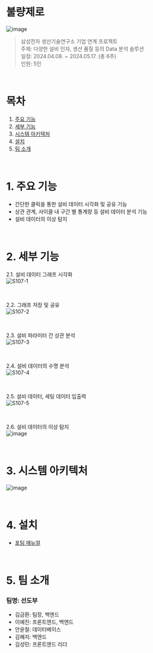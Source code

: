 # 불량제로
![image](https://github.com/user-attachments/assets/83df6581-3e94-4fc1-881d-2af37986e09a)
> 삼성전자 생산기술연구소 기업 연계 프로젝트  
> 주제: 다양한 설비 인자, 생산 품질 등의 Data 분석 솔루션  
> 일정: 2024.04.08. ~ 2024.05.17. (총 6주)  
> 인원: 5인  

<br>

# 목차
1. [주요 기능](#1-주요-기능)
1. [세부 기능](#2-세부-기능)
1. [시스템 아키텍처](#3-시스템-아키텍처)
1. [설치](#4-설치)
1. [팀 소개](#5-팀-소개)

<br>

# 1. 주요 기능
- 간단한 클릭을 통한 설비 데이터 시각화 및 공유 기능
- 상관 관계, 사이클 내 구간 별 통계량 등 설비 데이터 분석 기능
- 설비 데이터의 이상 탐지

<br>

# 2. 세부 기능
2.1. 설비 데이터 그래프 시각화  
![S107-1](https://github.com/user-attachments/assets/21edd72d-4dc6-4c28-873d-bf3b1b12a6f9)

<br>

2.2. 그래프 저장 및 공유  
![S107-2](https://github.com/user-attachments/assets/9b7194dc-d1bb-4f06-8810-7fd4d4e2a595)

<br>

2.3. 설비 파라미터 간 상관 분석  
![S107-3](https://github.com/user-attachments/assets/10093123-530d-4029-b7af-d80073241047)

<br>

2.4. 설비 데이터의 수명 분석  
![S107-4](https://github.com/user-attachments/assets/effbef93-f26b-4463-b874-033dae5a559a)

<br>

2.5. 설비 데이터, 세팅 데이터 입출력  
![S107-5](https://github.com/user-attachments/assets/e32f419d-f06c-47ef-898c-25be0750570d)

<br>

2.6. 설비 데이터의 이상 탐지  
![image](https://github.com/user-attachments/assets/177819c9-382a-4759-8a9d-0e548c83c958)

<br>

# 3. 시스템 아키텍처
![image](https://github.com/user-attachments/assets/1295ae3e-fca7-4e0b-93ca-7090e91d0e00)

<br>

# 4. 설치
- [포팅 매뉴얼](https://github.com/imkhkim/zerodefects/blob/master/exec/porting-manual.md)

<br>

# 5. 팀 소개
### 팀명: 선도부
- 김금환: 팀장, 백엔드
- 이예진: 프론트엔드, 백엔드
- 안윤철: 데이터베이스
- 김혜지: 백엔드
- 김성민: 프론트엔드 리더
